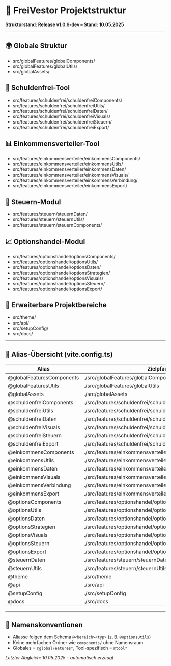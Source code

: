 # 📁 FreiVestor Projektstruktur
**Strukturstand: Release v1.0.6-dev – Stand: 10.05.2025**

---

## 🌍 Globale Struktur

- src/globalFeatures/globalComponents/
- src/globalFeatures/globalUtils/
- src/globalAssets/

## 💸 Schuldenfrei-Tool

- src/features/schuldenfrei/schuldenfreiComponents/
- src/features/schuldenfrei/schuldenfreiUtils/
- src/features/schuldenfrei/schuldenfreiDaten/
- src/features/schuldenfrei/schuldenfreiVisuals/
- src/features/schuldenfrei/schuldenfreiSteuern/
- src/features/schuldenfrei/schuldenfreiExport/

## 📊 Einkommensverteiler-Tool

- src/features/einkommensverteiler/einkommensComponents/
- src/features/einkommensverteiler/einkommensUtils/
- src/features/einkommensverteiler/einkommensDaten/
- src/features/einkommensverteiler/einkommensVisuals/
- src/features/einkommensverteiler/einkommensVerbindung/
- src/features/einkommensverteiler/einkommensExport/

## 🧾 Steuern-Modul

- src/features/steuern/steuernDaten/
- src/features/steuern/steuernUtils/
- src/features/steuern/steuernComponents/

## 📈 Optionshandel-Modul

- src/features/optionshandel/optionsComponents/
- src/features/optionshandel/optionsUtils/
- src/features/optionshandel/optionsDaten/
- src/features/optionshandel/optionsStrategien/
- src/features/optionshandel/optionsVisuals/
- src/features/optionshandel/optionsSteuern/
- src/features/optionshandel/optionsExport/

## 🧱 Erweiterbare Projektbereiche

- src/theme/
- src/api/
- src/setupConfig/
- src/docs/

---

## 🔗 Alias-Übersicht (vite.config.ts)

| Alias                        | Zielpfad                                                  |
|-----------------------------|------------------------------------------------------------|
| @globalFeaturesComponents   | ./src/globalFeatures/globalComponents                     |
| @globalFeaturesUtils        | ./src/globalFeatures/globalUtils                          |
| @globalAssets               | ./src/globalAssets                                        |
| @schuldenfreiComponents     | ./src/features/schuldenfrei/schuldenfreiComponents        |
| @schuldenfreiUtils          | ./src/features/schuldenfrei/schuldenfreiUtils             |
| @schuldenfreiDaten          | ./src/features/schuldenfrei/schuldenfreiDaten             |
| @schuldenfreiVisuals        | ./src/features/schuldenfrei/schuldenfreiVisuals           |
| @schuldenfreiSteuern        | ./src/features/schuldenfrei/schuldenfreiSteuern           |
| @schuldenfreiExport         | ./src/features/schuldenfrei/schuldenfreiExport            |
| @einkommensComponents       | ./src/features/einkommensverteiler/einkommensComponents   |
| @einkommensUtils            | ./src/features/einkommensverteiler/einkommensUtils        |
| @einkommensDaten            | ./src/features/einkommensverteiler/einkommensDaten        |
| @einkommensVisuals          | ./src/features/einkommensverteiler/einkommensVisuals      |
| @einkommensVerbindung       | ./src/features/einkommensverteiler/einkommensVerbindung   |
| @einkommensExport           | ./src/features/einkommensverteiler/einkommensExport       |
| @optionsComponents          | ./src/features/optionshandel/optionsComponents            |
| @optionsUtils               | ./src/features/optionshandel/optionsUtils                 |
| @optionsDaten               | ./src/features/optionshandel/optionsDaten                 |
| @optionsStrategien          | ./src/features/optionshandel/optionsStrategien            |
| @optionsVisuals             | ./src/features/optionshandel/optionsVisuals               |
| @optionsSteuern             | ./src/features/optionshandel/optionsSteuern               |
| @optionsExport              | ./src/features/optionshandel/optionsExport                |
| @steuernDaten               | ./src/features/steuern/steuernDaten                       |
| @steuernUtils               | ./src/features/steuern/steuernUtils                       |
| @theme                      | ./src/theme                                               |
| @api                        | ./src/api                                                 |
| @setupConfig                | ./src/setupConfig                                         |
| @docs                       | ./src/docs                                                |

---

## 📌 Namenskonventionen

- Aliasse folgen dem Schema `@<bereich><typ>` (z. B. `@optionsUtils`)
- Keine mehrfachen Ordner wie `components/` ohne Namensraum
- Globales = `@globalFeatures*`, Tool-spezifisch = `@tool*`

*Letzter Abgleich: 10.05.2025 – automatisch erzeugt*
